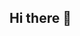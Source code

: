 ## Hi there 👋

<!--
**Snehadangare31/Snehadangare31** is a ✨ _special_ ✨ repository because its `README.md` (this file) appears on your GitHub profile.

Here are some ideas to get you started:

- 🔭 I’m currently a 3rd year AIML student...
- 🌱 I’m currently learning Java, python, css, html  ...
- 👯 I’m looking to collaborate on projects ...
- 🤔 I’m looking for help with ...
- 💬 Ask me about ...
- 📫 How to reach me: snehadangare8354@gmail.com
                    
- 😄 Pronouns: ...
- ⚡ Fun fact: ...
-->
